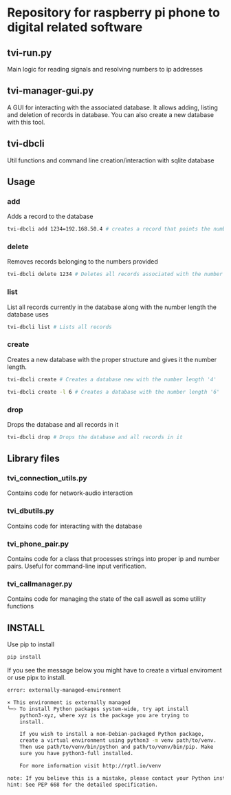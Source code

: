 # Repository for raspberry pi phone to digital related software
## tvi-run.py 
Main logic for reading signals and resolving numbers to ip addresses
## tvi-manager-gui.py
A GUI for interacting with the associated database. It allows adding, listing and deletion of records in database. You can also create a new database with this tool.
## tvi-dbcli 
Util functions and command line creation/interaction with sqlite database  
## Usage
### add
Adds a record to the database
```bash
tvi-dbcli add 1234=192.168.50.4 # creates a record that points the number '1234' to the ip address '192.168.50.4'
```
### delete
Removes records belonging to the numbers provided
```bash
tvi-dbcli delete 1234 # Deletes all records associated with the number '1234'
```
### list
List all records currently in the database along with the number length the database uses
```bash
tvi-dbcli list # Lists all records
```
### create
Creates a new database with the proper structure and gives it the number length.
```bash
tvi-dbcli create # Creates a database new with the number length '4'
```
```bash
tvi-dbcli create -l 6 # Creates a database with the number length '6'
```
### drop
Drops the database and all records in it
```bash
tvi-dbcli drop # Drops the database and all records in it
```
## Library files
### tvi_connection_utils.py
Contains code for network-audio interaction
### tvi_dbutils.py
Contains code for interacting with the database
### tvi_phone_pair.py
Contains code for a class that processes strings into proper ip and number pairs. Useful for command-line input verification.
### tvi_callmanager.py
Contains code for managing the state of the call aswell as some utility functions

## INSTALL
Use pip to install
```bash
pip install 
```
If you see the message below you might have to create a virtual enviroment or use pipx to install.
```bash
error: externally-managed-environment

× This environment is externally managed
╰─> To install Python packages system-wide, try apt install
    python3-xyz, where xyz is the package you are trying to
    install.

    If you wish to install a non-Debian-packaged Python package,
    create a virtual environment using python3 -m venv path/to/venv.
    Then use path/to/venv/bin/python and path/to/venv/bin/pip. Make
    sure you have python3-full installed.

    For more information visit http://rptl.io/venv

note: If you believe this is a mistake, please contact your Python installation or OS distribution provider. You can override this, at the risk of breaking your Python installation or OS, by passing --break-system-packages.
hint: See PEP 668 for the detailed specification.
```

